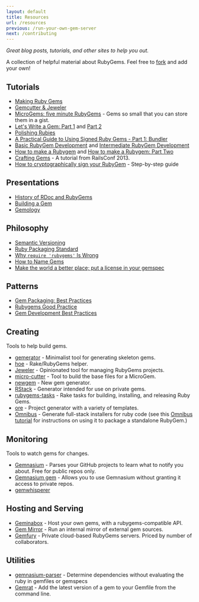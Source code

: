 ```yaml
---
layout: default
title: Resources
url: /resources
previous: /run-your-own-gem-server
next: /contributing
---
```


<em class="t-gray">Great blog posts, tutorials, and other sites to help you out.</em>

A collection of helpful material about RubyGems. Feel free to
[fork](https://github.com/rubygems/guides) and add your own!

Tutorials
---------

* [Making Ruby Gems](http://timelessrepo.com/making-ruby-gems)
* [Gemcutter & Jeweler](http://railscasts.com/episodes/183-gemcutter-jeweler)
* [MicroGems: five minute RubyGems](http://jeffkreeftmeijer.com/2011/microgems-five-minute-rubygems/) - Gems so small that you can store them in a gist.
* [Let's Write a Gem: Part 1](http://rakeroutes.com/blog/lets-write-a-gem-part-one/) and [Part 2](http://rakeroutes.com/blog/lets-write-a-gem-part-two/)
* [Polishing Rubies](http://intridea.com/blog/tag/polishing%20rubies)
* [A Practical Guide to Using Signed Ruby Gems - Part 1: Bundler](http://blog.meldium.com/home/2013/3/3/signed-rubygems-part)
* [Basic RubyGem Development](http://tech.pro/tutorial/1226/basic-rubygem-development) and [Intermediate RubyGem Development](http://tech.pro/tutorial/1277/intermediate-rubygem-development)
* [How to make a Rubygem](http://www.alexedwards.net/blog/how-to-make-a-rubygem) and [How to make a Rubygem: Part Two](http://www.alexedwards.net/blog/how-to-make-a-rubygem-part-two)
* [Crafting Gems](http://railsconftutorials.com/2013/sessions/crafting_gems.html) - A tutorial from RailsConf 2013.
* [How to cryptographically sign your RubyGem](http://www.benjaminfleischer.com/2013/11/08/how-to-sign-your-rubygem-cert/) - Step-by-step guide

Presentations
-------------

* [History of RDoc and RubyGems](http://blog.segment7.net/2011/01/17/history-of-rdoc-and-rubygems)
* [Building a Gem](http://www.slideshare.net/sarah.allen/building-a-ruby-gem)
* [Gemology](http://www.slideshare.net/copiousfreetime/gemology)

Philosophy
----------

* [Semantic Versioning](http://semver.org/)
* [Ruby Packaging Standard](http://chneukirchen.github.com/rps/)
* [Why `require 'rubygems'` Is Wrong](http://tomayko.com/writings/require-rubygems-antipattern)
* [How to Name Gems](http://blog.segment7.net/2010/11/15/how-to-name-gems)
* [Make the world a better place; put a license in your gemspec](http://www.benjaminfleischer.com/2013/07/12/make-the-world-a-better-place-put-a-license-in-your-gemspec/)

Patterns
--------

* [Gem Packaging: Best Practices](http://weblog.rubyonrails.org/2009/9/1/gem-packaging-best-practices)
* [Rubygems Good Practice](http://yehudakatz.com/2009/07/24/rubygems-good-practice/)
* [Gem Development Best Practices](http://blog.carbonfive.com/2011/01/22/gem-development-best-practices/)

Creating
--------

Tools to help build gems.

* [gemerator](https://github.com/rkh/gemerator) - Minimalist tool for generating skeleton gems.
* [hoe](https://github.com/seattlerb/hoe) - Rake/RubyGems helper.
* [Jeweler](https://github.com/technicalpickles/jeweler) - Opinionated tool for managing RubyGems projects.
* [micro-cutter](https://github.com/tjh/micro-cutter) - Tool to build the base files for a MicroGem.
* [newgem](https://github.com/drnic/newgem) - New gem generator.
* [RStack](https://github.com/jrun/rstack) - Generator intended for use on private gems.
* [rubygems-tasks](https://github.com/postmodern/rubygems-tasks) - Rake tasks for building, installing, and releasing Ruby Gems.
* [ore](https://github.com/ruby-ore/ore) - Project generator with a variety of templates.
* [Omnibus](https://github.com/opscode/omnibus-ruby) - Generate full-stack installers for ruby code (see this [Omnibus tutorial](http://blog.scoutapp.com/articles/2013/06/21/omnibus-tutorial-package-a-standalone-ruby-gem) for instructions on using it to package a standalone RubyGem.)

Monitoring
----------

Tools to watch gems for changes.

* [Gemnasium](https://gemnasium.com/) - Parses your GitHub projects to learn what to notify you about. Free for public repos only.
* [Gemnasium gem](https://github.com/gemnasium/gemnasium-gem) - Allows you to use Gemnasium without granting it access to private repos.
* [gemwhisperer](https://github.com/rubygems/gemwhisperer)

Hosting and Serving
-------------------

* [Geminabox](https://github.com/cwninja/geminabox) - Host your own gems, with a rubygems-compatible API.
* [Gem Mirror](https://github.com/YorickPeterse/gem-mirror) - Run an internal mirror of external gem sources.
* [Gemfury](http://www.gemfury.com/) - Private cloud-based RubyGems servers. Priced by number of collaborators.

Utilities
---------

* [gemnasium-parser](https://github.com/laserlemon/gemnasium-parser) - Determine dependencies without evaluating the ruby in gemfiles or gemspecs
* [Gemrat](https://github.com/DruRly/gemrat) - Add the latest version of a gem to your Gemfile from the command line.
